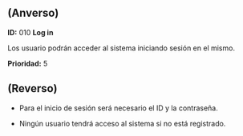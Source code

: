 
## (**Anverso**)

**ID:** 010  **Log in**

Los usuario podrán acceder al sistema iniciando sesión en el mismo.

**Prioridad:** 5

## (**Reverso**)

+ Para el inicio de sesión será necesario el ID y la contraseña.

+ Ningún usuario tendrá acceso al sistema si no está registrado.
